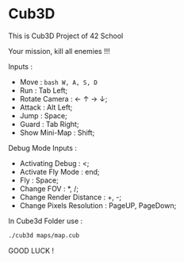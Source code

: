 # Cub3D

This is Cub3D Project of 42 School 

Your mission, kill all enemies !!!

Inputs :

- Move : ```bash W, A, S, D```
- Run : Tab Left;
- Rotate Camera : ←	↑ →	↓;
- Attack : Alt Left;
- Jump : Space;
- Guard : Tab Right;
- Show Mini-Map : Shift;

Debug Mode Inputs :

- Activating Debug : <;
- Activate Fly Mode : end;
- Fly : Space;
- Change FOV : *, /;
- Change Render Distance : +, -;
- Change Pixels Resolution : PageUP, PageDown;

In Cube3d Folder use : 
```bash
./cub3d maps/map.cub
```

GOOD LUCK !
